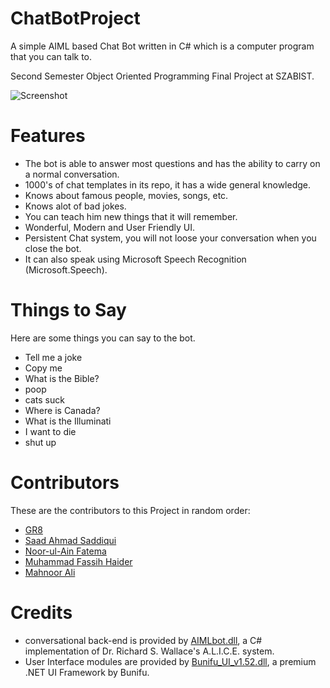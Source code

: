 # ChatBotProject
A simple AIML based Chat Bot written in C# which is a computer program that you can talk to.

Second Semester Object Oriented Programming Final Project at SZABIST.

![Screenshot](http://i.imgur.com/NgSNauW.png)

# Features
* The bot is able to answer most questions and has the ability to carry on a normal conversation.
* 1000's of chat templates in its repo, it has a wide general knowledge.
* Knows about famous people, movies, songs, etc.
* Knows alot of bad jokes.
* You can teach him new things that it will remember.
* Wonderful, Modern and User Friendly UI.
* Persistent Chat system, you will not loose your conversation when you close the bot.
* It can also speak using Microsoft Speech Recognition (Microsoft.Speech).

# Things to Say
Here are some things you can say to the bot.

* Tell me a joke
* Copy me
* What is the Bible?
* poop
* cats suck
* Where is Canada?
* What is the Illuminati
* I want to die
* shut up


# Contributors
These are the contributors to this Project in random order:
* [GR8](http://github.com/GR8z)
* [Saad Ahmad Saddiqui](https://github.com/SaadAhmadSaddiqui)
* [Noor-ul-Ain Fatema](http://github.com/Snf9718)
* [Muhammad Fassih Haider](https://github.com/MuhammadFassihHaider)
* [Mahnoor Ali](http://github.com)

# Credits
* conversational back-end is provided by [AIMLbot.dll](http://aimlbot.sourceforge.net), a C# implementation of Dr. Richard S. Wallace's A.L.I.C.E. system.
* User Interface modules are provided by [Bunifu_UI_v1.52.dll](https://devtools.bunifu.co.ke/), a premium .NET UI Framework by Bunifu.
